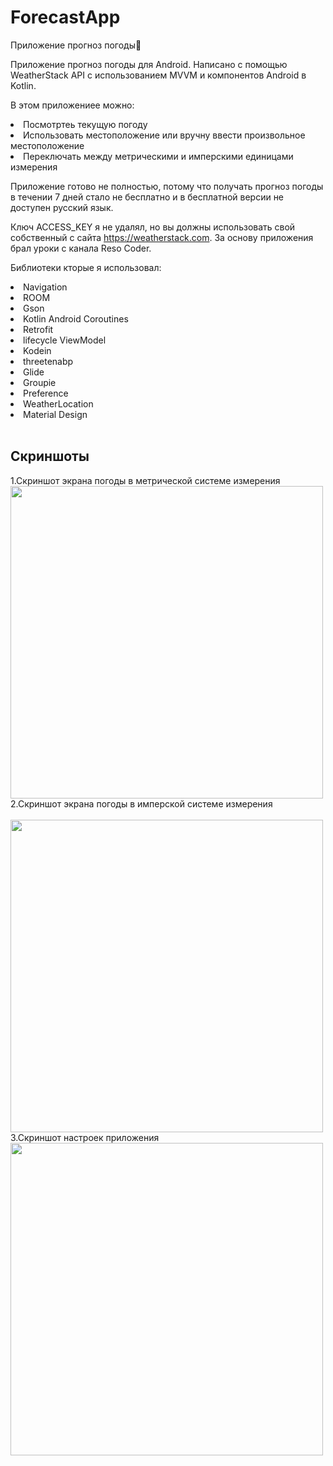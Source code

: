 # ForecastApp
Приложение прогноз погоды🌅


Приложение прогноз погоды для Android. Написано с помощью WeatherStack API с использованием MVVM и компонентов Android в Kotlin.

В этом приложениее можно:

<li> Посмотртеь текущую погоду
<li> Использовать местоположение или вручну ввести произвольное местоположение
<li> Переключать между метрическими и имперскими единицами измерения

Приложение готово не полностью, потому что получать прогноз погоды в течении 7 дней стало не бесплатно и в бесплатной версии не доступен русский язык.

Ключ ACCESS_KEY я не удалял, но вы должны использовать свой собственный с сайта https://weatherstack.com.
За основу приложения брал уроки с канала Reso Coder.

Библиотеки кторые я использовал:

<li> Navigation
<li> ROOM
<li> Gson
<li> Kotlin Android Coroutines
<li> Retrofit
<li> lifecycle ViewModel
<li> Kodein
<li> threetenabp
<li> Glide
<li> Groupie
<li> Preference
<li> WeatherLocation
<li> Material Design
<br>
<br>

## Скриншоты

1.Скриншот экрана погоды в метрической системе измерения
<br>
<img src="https://user-images.githubusercontent.com/63846369/102480780-d725e880-4071-11eb-986e-3bc4a913c27a.png" width="500">
<br>
2.Скриншот экрана погоды в имперской системе измерения
<br>  
<img src="https://user-images.githubusercontent.com/63846369/102481324-9f6b7080-4072-11eb-88af-d1ad29c46759.png" width="500">
<br>
3.Скриншот настроек приложения
<br> 
<img src="https://user-images.githubusercontent.com/63846369/102481306-97133580-4072-11eb-8e63-118c8a09bfb3.png" width="500">




